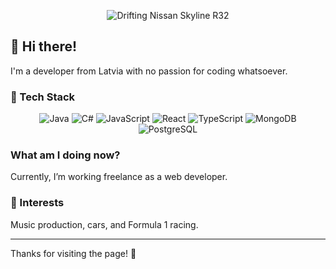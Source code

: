 <div align="center">

![Drifting Nissan Skyline R32](https://path-to-your-gif.gif)

</div>

## 👋 Hi there!

I'm a developer from Latvia with no passion for coding whatsoever. 

### 🚀 Tech Stack

<div align="center">
  <img src="https://img.shields.io/badge/logo-java-blue?logo=java" alt="Java" />
  <img src="https://img.shields.io/badge/logo-c%23-blue?logo=c%23" alt="C#" />
  <img src="https://img.shields.io/badge/JavaScript-%23323330.svg?style=for-the-badge&logo=javascript&logoColor=%23F7DF1E" alt="JavaScript" />
  <img src="https://img.shields.io/badge/React-%2361DAFB.svg?style=for-the-badge&logo=react&logoColor=white" alt="React" />
  <img src="https://img.shields.io/badge/TypeScript-%23007ACC.svg?style=for-the-badge&logo=typescript&logoColor=white" alt="TypeScript" />
  <img src="https://img.shields.io/badge/MongoDB-%2347A248.svg?style=for-the-badge&logo=mongodb&logoColor=white" alt="MongoDB" />
  <img src="https://img.shields.io/badge/PostgreSQL-%23336791.svg?style=for-the-badge&logo=postgresql&logoColor=white" alt="PostgreSQL" />
</div>

### What am I doing now?
Currently, I’m working freelance as a web developer.

### 🌟 Interests
Music production, cars, and Formula 1 racing.

---

Thanks for visiting the page! 🚀
